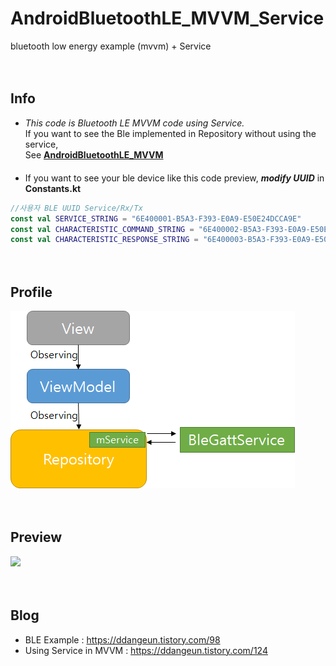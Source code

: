 # AndroidBluetoothLE_MVVM_Service

bluetooth low energy example (mvvm) + Service

　  



## Info

- *This code is Bluetooth LE MVVM code using Service.*  
If you want to see the Ble implemented in Repository without using the service,  
See [**AndroidBluetoothLE_MVVM**](https://github.com/DDANGEUN/AndroidBluetoothLE_MVVM)  
　  
- If you want to see your ble device like this code preview, ***modify UUID*** in **Constants.kt**  
```Kotlin
//사용자 BLE UUID Service/Rx/Tx
const val SERVICE_STRING = "6E400001-B5A3-F393-E0A9-E50E24DCCA9E"
const val CHARACTERISTIC_COMMAND_STRING = "6E400002-B5A3-F393-E0A9-E50E24DCCA9E"
const val CHARACTERISTIC_RESPONSE_STRING = "6E400003-B5A3-F393-E0A9-E50E24DCCA9E"
```
　  



## Profile
<img src = "https://github.com/DDANGEUN/AndroidBluetoothLE_MVVM_Service/blob/main/structimg.png">  



　  



## Preview
<img src = "https://github.com/DDANGEUN/AndroidBLE_MVVM/blob/master/ble.gif" width="30%">


　  


## Blog
- BLE Example : https://ddangeun.tistory.com/98
- Using Service in MVVM : https://ddangeun.tistory.com/124
